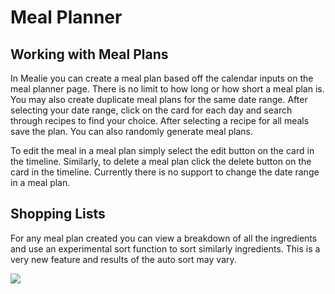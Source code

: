 # Meal Planner

## Working with Meal Plans
In Mealie you can create a meal plan based off the calendar inputs on the meal planner page. There is no limit to how long or how short a meal plan is. You may also create duplicate meal plans for the same date range. After selecting your date range, click on the card for each day and search through recipes to find your choice. After selecting a recipe for all meals save the plan. You can also randomly generate meal plans.

To edit the meal in a meal plan simply select the edit button on the card in the timeline. Similarly, to delete a meal plan click the delete button on the card in the timeline. Currently there is no support to change the date range in a meal plan.


## Shopping Lists
For any meal plan created you can view a breakdown of all the ingredients and use an experimental sort function to sort similarly ingredients. This is a very new feature and results of the auto sort may vary. 

![](../assets/gifs/meal-plan-demo-v2.gif)

